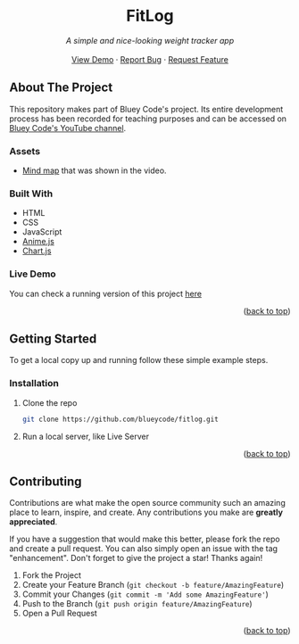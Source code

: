 <!-- Improved compatibility of back to top link: See: https://github.com/othneildrew/Best-README-Template/pull/73 -->
<a name="readme-top"></a>

<br />
<div align="center">
  <h1 align="center">FitLog</h1>

  <p align="center">
    <em>A simple and nice-looking weight tracker app</em>
    <br />
    <br />
    <a href="https://blueycode.github.io/fitlog">View Demo</a>
    ·
    <a href="https://github.com/blueycode/fitlog/issues">Report Bug</a>
    ·
    <a href="https://github.com/blueycode/fitlog/issues">Request Feature</a>
  </p>
</div>

<!-- ABOUT THE PROJECT -->
## About The Project


This repository makes part of Bluey Code's project. Its entire development process has been recorded for teaching purposes and can be accessed on <a href="https://www.youtube.com/channel/UCk--nTjNkI0sVyuLtMK5unQ">Bluey Code's YouTube channel</a>.

### Assets

* <a href="https://whimsical.com/fitlog-bluey-code-2WYoZQGmrfMGKgvySVqtVa">Mind map</a> that was shown in the video.

### Built With

* HTML
* CSS
* JavaScript
* <a href="https://github.com/juliangarnier/anime">Anime.js</a>
* <a href="https://www.chartjs.org">Chart.js</a>



<!-- LIVE DEMO -->
### Live Demo

You can check a running version of this project <a href="https://blueycode.github.io/fitlog">here</a>

<p align="right">(<a href="#readme-top">back to top</a>)</p>

<!-- GETTING STARTED -->
## Getting Started

To get a local copy up and running follow these simple example steps.

### Installation

1. Clone the repo
   ```sh
   git clone https://github.com/blueycode/fitlog.git
   ```
2. Run a local server, like Live Server

<p align="right">(<a href="#readme-top">back to top</a>)</p>



<!-- CONTRIBUTING -->
## Contributing

Contributions are what make the open source community such an amazing place to learn, inspire, and create. Any contributions you make are **greatly appreciated**.

If you have a suggestion that would make this better, please fork the repo and create a pull request. You can also simply open an issue with the tag "enhancement".
Don't forget to give the project a star! Thanks again!

1. Fork the Project
2. Create your Feature Branch (`git checkout -b feature/AmazingFeature`)
3. Commit your Changes (`git commit -m 'Add some AmazingFeature'`)
4. Push to the Branch (`git push origin feature/AmazingFeature`)
5. Open a Pull Request

<p align="right">(<a href="#readme-top">back to top</a>)</p>
